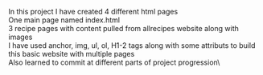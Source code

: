In this project I have created 4 different html pages\
One main page named index.html\
3 recipe pages with content pulled from allrecipes website along with images\
I have used anchor, img, ul, ol, H1-2 tags along with some attributs to build this basic website with multiple pages\
Also learned to commit at different parts of project progression\